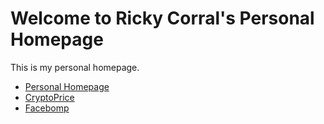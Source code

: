 <!DOCTYPE html>
<html>
<head>
  <title>Ricky Corral's Personal Homepage</title>
</head>
<body>
  <h1>Welcome to Ricky Corral's Personal Homepage</h1>
  <p>This is my personal homepage.</p>
  <ul>
    <li><a href="https://github.com/rickycorral/PersonalHomepage">Personal Homepage</a></li>
    <li><a href="https://github.com/rickycorral/CryptoPrice">CryptoPrice</a></li>
    <li><a href="https://github.com/rickycorral/Facebomp">Facebomp</a></li>
  </ul>
</body>
</html>
